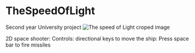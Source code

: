 # TheSpeedOfLight
Second year University project
![The speed of Light croped image](https://user-images.githubusercontent.com/78236411/215545274-e1315f91-401c-4836-aa6c-2f77c2d1a167.png)


2D space shooter:
Controls: directional keys to move the ship:
Press space bar to fire missiles

